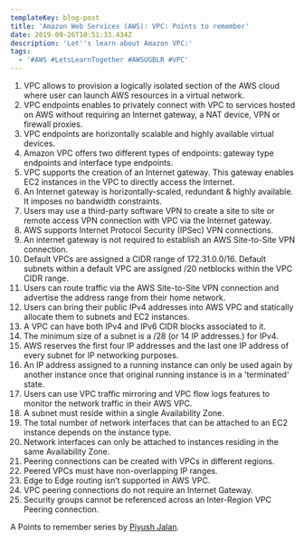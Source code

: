 ```yaml
---
templateKey: blog-post
title: 'Amazon Web Services (AWS): VPC: Points to remember'
date: 2019-09-26T10:51:33.434Z
description: 'Let''s learn about Amazon VPC:'
tags:
  - '#AWS #LetsLearnTogether #AWSUGBLR #VPC'
---
```

1. VPC allows to provision a logically isolated section of the AWS cloud where user can launch AWS resources in a virtual network.
2. VPC endpoints enables to privately connect with VPC to services hosted on AWS without requiring an Internet gateway, a NAT device, VPN or firewall proxies.
3. VPC endpoints are horizontally scalable and highly available virtual devices.
4. Amazon VPC offers two different types of endpoints: gateway type endpoints and interface type endpoints.
5. VPC supports the creation of an Internet gateway. This gateway enables EC2 instances in the VPC to directly access the Internet.
6. An Internet gateway is horizontally-scaled, redundant & highly available. It imposes no bandwidth constraints.
7. Users may use a third-party software VPN to create a site to site or remote access VPN connection with VPC via the Internet gateway.
8. AWS supports Internet Protocol Security (IPSec) VPN connections.
9. An internet gateway is not required to establish an AWS Site-to-Site VPN connection.
10. Default VPCs are assigned a CIDR range of 172.31.0.0/16. Default subnets within a default VPC are assigned /20 netblocks within the VPC CIDR range.
11. Users can route traffic via the AWS Site-to-Site VPN connection and advertise the address range from their home network.
12. Users can bring their public IPv4 addresses into AWS VPC and statically allocate them to subnets and EC2 instances.
13. A VPC can have both IPv4 and IPv6 CIDR blocks associated to it.
14. The minimum size of a subnet is a /28 (or 14 IP addresses.) for IPv4.
15. AWS reserves the first four IP addresses and the last one IP address of every subnet for IP networking purposes.
16. An IP address assigned to a running instance can only be used again by another instance once that original running instance is in a 'terminated' state.
17. Users can use VPC traffic mirroring and VPC flow logs features to monitor the network traffic in their AWS VPC.
18. A subnet must reside within a single Availability Zone.
19. The total number of network interfaces that can be attached to an EC2 instance depends on the instance type.
20. Network interfaces can only be attached to instances residing in the same Availability Zone.
21. Peering connections can be created with VPCs in different regions.
22. Peered VPCs must have non-overlapping IP ranges.
23. Edge to Edge routing isn’t supported in AWS VPC.
24. VPC peering connections do not require an Internet Gateway.
25. Security groups cannot be referenced across an Inter-Region VPC Peering connection.

A Points to remember series by [Piyush Jalan](https://www.linkedin.com/in/piyush-jalan/).
